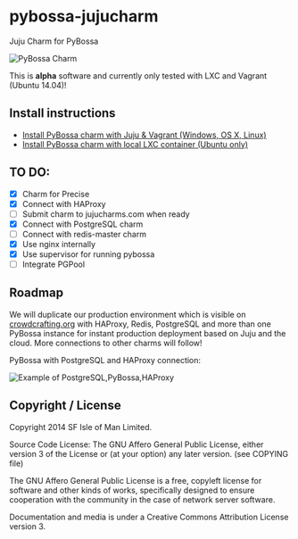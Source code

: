 pybossa-jujucharm
=================

Juju Charm for PyBossa

![PyBossa Charm](http://i.imgur.com/5cqgQRQ.jpg)

This is **alpha** software and currently only tested with LXC and Vagrant (Ubuntu 14.04)!

## Install instructions

* [Install PyBossa charm with Juju & Vagrant (Windows, OS X, Linux)](INSTALL-Vagrant-trusty.md)
* [Install PyBossa charm with local LXC container (Ubuntu only)](INSTALL-local-trusty.md)

## TO DO:
- [x] Charm for Precise
- [x] Connect with HAProxy
- [ ] Submit charm to jujucharms.com when ready
- [x] Connect with PostgreSQL charm
- [ ] Connect with redis-master charm
- [x] Use nginx internally
- [x] Use supervisor for running pybossa
- [ ] Integrate PGPool

## Roadmap

We will duplicate our production environment which is visible on
[crowdcrafting.org](http://crowdcrafting.org) with HAProxy, Redis, PostgreSQL
and more than one PyBossa instance for instant production deployment based on
Juju and the cloud. More connections to other charms will follow!

PyBossa with PostgreSQL and HAProxy connection:

![Example of PostgreSQL,PyBossa,HAProxy](http://i.imgur.com/FqqX3bB.png)

## Copyright / License

Copyright 2014 SF Isle of Man Limited. 

Source Code License: The GNU Affero General Public License, either version 3 of the License
or (at your option) any later version. (see COPYING file)

The GNU Affero General Public License is a free, copyleft license for
software and other kinds of works, specifically designed to ensure
cooperation with the community in the case of network server software.

Documentation and media is under a Creative Commons Attribution License version
3.